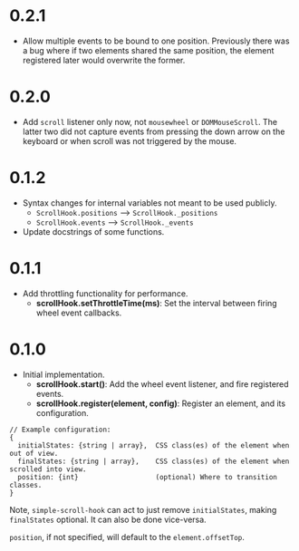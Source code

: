 # 0.2.1
+ Allow multiple events to be bound to one position. Previously there was a bug where if two elements shared the same position, the element registered later would overwrite the former.

# 0.2.0
+ Add `scroll` listener only now, not `mousewheel` or `DOMMouseScroll`. The latter two did not capture events from pressing the down arrow on the keyboard or when scroll was not triggered by the mouse.

# 0.1.2
+ Syntax changes for internal variables not meant to be used publicly.
  + `ScrollHook.positions` --> `ScrollHook._positions`
  + `ScrollHook.events` --> `ScrollHook._events`
+ Update docstrings of some functions.

# 0.1.1
+ Add throttling functionality for performance.
  + **scrollHook.setThrottleTime(ms)**: Set the interval between firing wheel event callbacks.


# 0.1.0
+ Initial implementation.
  + **scrollHook.start()**: Add the wheel event listener, and fire registered events.
  + **scrollHook.register(element, config)**: Register an element, and its configuration.
```
// Example configuration:
{
  initialStates: {string | array},  CSS class(es) of the element when out of view.
  finalStates: {string | array},    CSS class(es) of the element when scrolled into view.
  position: {int}                   (optional) Where to transition classes.
}
```
Note,
`simple-scroll-hook` can act to just remove `initialStates`, making `finalStates` optional.
It can also be done vice-versa.

`position`, if not specified, will default to the `element.offsetTop`.
